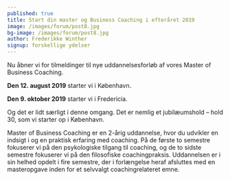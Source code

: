 ```yaml
---
published: true
title: Start din master og Business Coaching i efteråret 2019
image: /images/forum/post8.jpg
bg-image: /images/forum/post8.jpg
author: Frederikke Winther
signup: forskellige ydelser
---
```


Nu åbner vi for tilmeldinger til nye uddannelsesforløb af vores Master of Business Coaching.

**Den 12. august 2019** starter vi i København.

**Den 9. oktober 2019** starter vi i Fredericia.

Og det er lidt særligt i denne omgang. Det er nemlig et jubilæumshold – hold 30, som vi starter op i København.

Master of Business Coaching er en 2-årig uddannelse, hvor du udvikler en indsigt i og en praktisk erfaring med coaching. På de første to semestre fokuserer vi på den psykologiske tilgang til coaching, og de to sidste semestre fokuserer vi på den filosofiske coachingpraksis. Uddannelsen er i sin helhed opdelt i fire semestre, der i forlængelse heraf afsluttes med en masteropgave inden for et selvvalgt coachingrelateret emne.